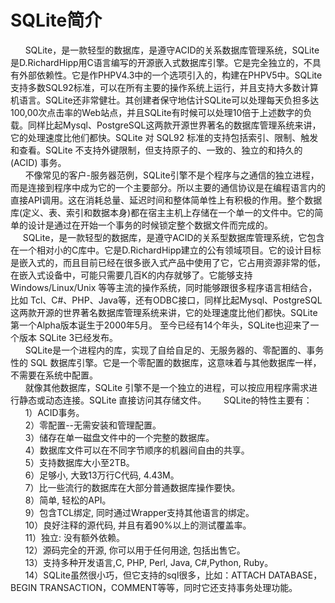 # SQLite简介
&nbsp;&nbsp;&nbsp;&nbsp;&nbsp;&nbsp;SQLite，是一款轻型的数据库，是遵守ACID的关系数据库管理系统，SQLite是D.RichardHipp用C语言编写的开源嵌入式数据库引擎。它是完全独立的，不具有外部依赖性。它是作PHPV4.3中的一个选项引入的，构建在PHPV5中。SQLite支持多数SQL92标准，可以在所有主要的操作系统上运行，并且支持大多数计算机语言。SQLite还非常健壮。其创建者保守地估计SQLite可以处理每天负担多达100,00次点击率的Web站点，并且SQLite有时候可以处理10倍于上述数字的负载。同样比起Mysql、PostgreSQL这两款开源世界著名的数据库管理系统来讲，它的处理速度比他们都快。SQLite 对 SQL92 标准的支持包括索引、限制、触发和查看。SQLite 不支持外键限制，但支持原子的、一致的、独立的和持久的 (ACID) 事务。<br>
&nbsp;&nbsp;&nbsp;&nbsp;&nbsp;&nbsp;不像常见的客户-服务器范例，SQLite引擎不是个程序与之通信的独立进程，而是连接到程序中成为它的一个主要部分。所以主要的通信协议是在编程语言内的直接API调用。这在消耗总量、延迟时间和整体简单性上有积极的作用。整个数据库(定义、表、索引和数据本身)都在宿主主机上存储在一个单一的文件中。它的简单的设计是通过在开始一个事务的时候锁定整个数据文件而完成的。<br>&nbsp;&nbsp;&nbsp;&nbsp;&nbsp;SQLite，是一款轻型的数据库，是遵守ACID的关系型数据库管理系统，它包含在一个相对小的C库中。它是D.RichardHipp建立的公有领域项目。它的设计目标是嵌入式的，而且目前已经在很多嵌入式产品中使用了它，它占用资源非常的低，在嵌入式设备中，可能只需要几百K的内存就够了。它能够支持Windows/Linux/Unix
等等主流的操作系统，同时能够跟很多程序语言相结合，比如 Tcl、C#、PHP、Java等，还有ODBC接口，同样比起Mysql、PostgreSQL这两款开源的世界著名数据库管理系统来讲，它的处理速度比他们都快。SQLite第一个Alpha版本诞生于2000年5月。 至今已经有14个年头，SQLite也迎来了一个版本 SQLite 3已经发布。<br>
&nbsp;&nbsp;&nbsp;&nbsp;&nbsp;&nbsp;SQLite是一个进程内的库，实现了自给自足的、无服务器的、零配置的、事务性的 SQL 数据库引擎。它是一个零配置的数据库，这意味着与其他数据库一样，不需要在系统中配置。<br>
&nbsp;&nbsp;&nbsp;&nbsp;&nbsp;&nbsp;就像其他数据库，SQLite 引擎不是一个独立的进程，可以按应用程序需求进行静态或动态连接。SQLite 直接访问其存储文件。
&nbsp;&nbsp;&nbsp;&nbsp;&nbsp;&nbsp;SQLite的特性主要有：<br>
&nbsp;&nbsp;&nbsp;&nbsp;&nbsp;&nbsp;1）ACID事务。<br>
&nbsp;&nbsp;&nbsp;&nbsp;&nbsp;&nbsp;2）零配置--无需安装和管理配置。<br>
&nbsp;&nbsp;&nbsp;&nbsp;&nbsp;&nbsp;3）储存在单一磁盘文件中的一个完整的数据库。<br>
&nbsp;&nbsp;&nbsp;&nbsp;&nbsp;&nbsp;4）数据库文件可以在不同字节顺序的机器间自由的共享。<br>
&nbsp;&nbsp;&nbsp;&nbsp;&nbsp;&nbsp;5）支持数据库大小至2TB。<br>
&nbsp;&nbsp;&nbsp;&nbsp;&nbsp;&nbsp;6）足够小, 大致13万行C代码, 4.43M。<br>
&nbsp;&nbsp;&nbsp;&nbsp;&nbsp;&nbsp;7）比一些流行的数据库在大部分普通数据库操作要快。<br>
&nbsp;&nbsp;&nbsp;&nbsp;&nbsp;&nbsp;8）简单, 轻松的API。<br>
&nbsp;&nbsp;&nbsp;&nbsp;&nbsp;&nbsp;9）包含TCL绑定, 同时通过Wrapper支持其他语言的绑定。<br>
&nbsp;&nbsp;&nbsp;&nbsp;&nbsp;&nbsp;10）良好注释的源代码, 并且有着90%以上的测试覆盖率。<br>
&nbsp;&nbsp;&nbsp;&nbsp;&nbsp;&nbsp;11）独立: 没有额外依赖。<br>
&nbsp;&nbsp;&nbsp;&nbsp;&nbsp;&nbsp;12）源码完全的开源, 你可以用于任何用途, 包括出售它。<br>
&nbsp;&nbsp;&nbsp;&nbsp;&nbsp;&nbsp;13）支持多种开发语言,C, PHP, Perl, Java, C#,Python, Ruby。<br>
&nbsp;&nbsp;&nbsp;&nbsp;&nbsp;&nbsp;14）SQLite虽然很小巧，但它支持的sql很多，比如：ATTACH DATABASE，BEGIN TRANSACTION，COMMENT等等，同时它还支持事务处理功能。
